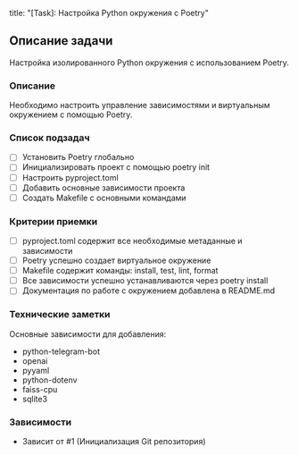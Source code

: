 title: "[Task]: Настройка Python окружения с Poetry"

## Описание задачи
Настройка изолированного Python окружения с использованием Poetry.

### Описание
Необходимо настроить управление зависимостями и виртуальным окружением с помощью Poetry.

### Список подзадач
- [ ] Установить Poetry глобально
- [ ] Инициализировать проект с помощью poetry init
- [ ] Настроить pyproject.toml
- [ ] Добавить основные зависимости проекта
- [ ] Создать Makefile с основными командами

### Критерии приемки
- [ ] pyproject.toml содержит все необходимые метаданные и зависимости
- [ ] Poetry успешно создает виртуальное окружение
- [ ] Makefile содержит команды: install, test, lint, format
- [ ] Все зависимости успешно устанавливаются через poetry install
- [ ] Документация по работе с окружением добавлена в README.md

### Технические заметки
Основные зависимости для добавления:
- python-telegram-bot
- openai
- pyyaml
- python-dotenv
- faiss-cpu
- sqlite3

### Зависимости
- Зависит от #1 (Инициализация Git репозитория) 